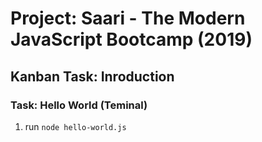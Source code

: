# Project: Saari - The Modern JavaScript Bootcamp (2019)

## Kanban Task: Inroduction

### Task: Hello World (Teminal)

1. run ```node hello-world.js```
